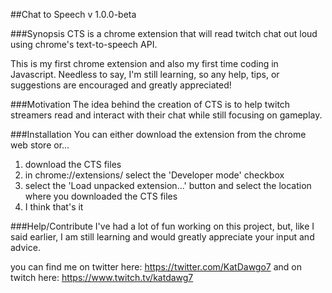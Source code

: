 ##Chat to Speech
v 1.0.0-beta

###Synopsis
CTS is a chrome extension that will read twitch chat out loud using chrome's text-to-speech API.

This is my first chrome extension and also my first time coding in Javascript. Needless to say, I'm still learning, so any help, tips, or suggestions are encouraged and greatly appreciated!

###Motivation
The idea behind the creation of CTS is to help twitch streamers read and interact with their chat while still focusing on gameplay. 

###Installation
You can either download the extension from the chrome web store or...
  1. download the CTS files
  2. in chrome://extensions/ select the 'Developer mode' checkbox
  3. select the 'Load unpacked extension...' button and select the location where you downloaded the CTS files
  4. I think that's it

###Help/Contribute
I've had a lot of fun working on this project, but, like I said earlier, I am still learning and would greatly appreciate your input and advice.

you can find me on twitter here: https://twitter.com/KatDawgo7
and on twitch here: https://www.twitch.tv/katdawg7